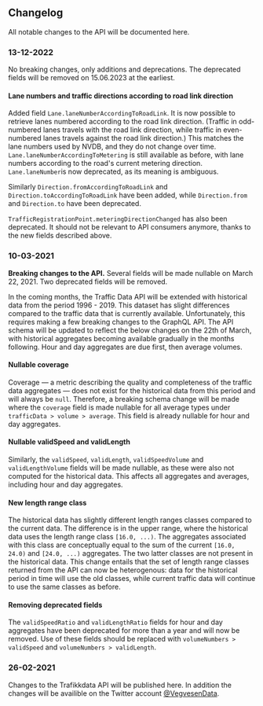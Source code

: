 ## Changelog

All notable changes to the API will be documented here.

### 13-12-2022

No breaking changes, only additions and deprecations. The deprecated fields will be removed on 15.06.2023 at the earliest.

#### Lane numbers and traffic directions according to road link direction

Added field `Lane.laneNumberAccordingToRoadLink`. It is now possible to retrieve lanes numbered according to the road link direction. (Traffic in odd-numbered lanes travels with the road link direction, while traffic in even-numbered lanes travels against the road link direction.) This matches the lane numbers used by NVDB, and they do not change over time. `Lane.laneNumberAccordingToMetering` is still available as before, with lane numbers according to the road's current metering direction. `Lane.laneNumber`is now deprecated, as its meaning is ambiguous.

Similarly `Direction.fromAccordingToRoadLink` and `Direction.toAccordingToRoadLink` have been added, while `Direction.from` and `Direction.to` have been deprecated.

`TrafficRegistrationPoint.meteringDirectionChanged` has also been deprecated. It should not be relevant to API consumers anymore, thanks to the new fields described above.

### 10-03-2021

**Breaking changes to the API.** Several fields will be made nullable on March 22, 2021. Two deprecated fields will be removed.

In the coming months, the Traffic Data API will be extended with historical data from the period 1996 - 2019. This dataset has slight differences compared to the traffic data that is currently available. Unfortunately, this requires making a few breaking changes to the GraphQL API. The API schema will be updated to reflect the below changes on the 22th of March, with historical aggregates becoming available gradually in the months following. Hour and day aggregates are due first, then average volumes.

#### Nullable coverage

Coverage &mdash; a metric describing the quality and completeness of the traffic data aggregates &mdash; does not exist for the historical data from this period and will always be `null`. Therefore, a breaking schema change will be made where the `coverage` field is made nullable for all average types under `trafficData > volume > average`. This field is already nullable for hour and day aggregates.

#### Nullable validSpeed and validLength

Similarly, the `validSpeed`, `validLength`, `validSpeedVolume` and `validLengthVolume` fields will be made nullable, as these were also not computed for the historical data. This affects all aggregates and averages, including hour and day aggregates.

#### New length range class

The historical data has slightly different length ranges classes compared to the current data. The difference is in the upper range, where the historical data uses the length range class `[16.0, ...)`. The aggregates associated with this class are conceptually equal to the sum of the current `[16.0, 24.0)` and `[24.0, ...)` aggregates. The two latter classes are not present in the historical data. This change entails that the set of length range classes returned from the API can now be heterogenous: data for the historical period in time will use the old classes, while current traffic data will continue to use the same classes as before.

#### Removing deprecated fields

The `validSpeedRatio` and `validLengthRatio` fields for hour and day aggregates have been deprecated for more than a year and will now be removed. Use of these fields should be replaced with `volumeNumbers > validSpeed` and `volumeNumbers > validLength`.

### 26-02-2021

Changes to the Trafikkdata API will be published here. In addition the changes will be availible on the Twitter account [@VegvesenData](https://twitter.com/vegvesendata).
